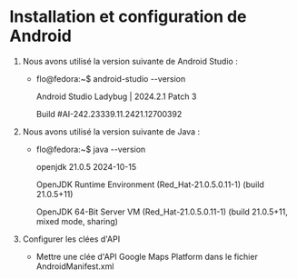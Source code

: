 # Installation et configuration de Android

1. Nous avons utilisé la version suivante de Android Studio : 
    - flo@fedora:~$ android-studio --version
      
        Android Studio Ladybug | 2024.2.1 Patch 3
   
        Build #AI-242.23339.11.2421.12700392

3. Nous avons utilisé la version suivante de Java :
    - flo@fedora:~$ java --version
     
        openjdk 21.0.5 2024-10-15
      
        OpenJDK Runtime Environment (Red_Hat-21.0.5.0.11-1) (build 21.0.5+11)
      
        OpenJDK 64-Bit Server VM (Red_Hat-21.0.5.0.11-1) (build 21.0.5+11, mixed mode, sharing)

4. Configurer les clées d'API
    - Mettre une clée d'API Google Maps Platform dans le fichier AndroidManifest.xml

